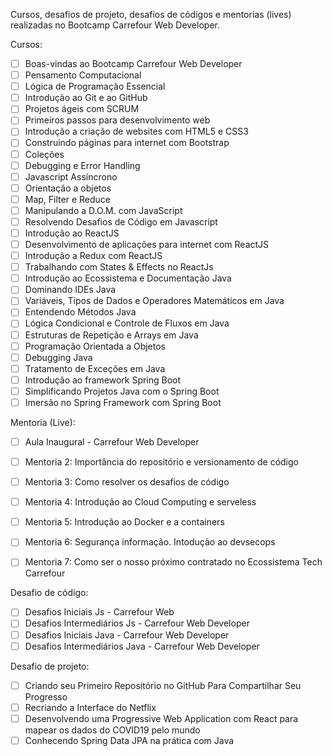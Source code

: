Cursos, desafios de projeto, desafios de códigos e mentorias (lives) realizadas no Bootcamp Carrefour Web Developer.

Cursos:
- [ ] Boas-vindas ao Bootcamp Carrefour Web Developer
- [ ] Pensamento Computacional
- [ ] Lógica de Programação Essencial
- [ ] Introdução ao Git e ao GitHub
- [ ] Projetos ágeis com SCRUM
- [ ] Primeiros passos para desenvolvimento web
- [ ] Introdução a criação de websites com HTML5 e CSS3
- [ ] Construindo páginas para internet com Bootstrap
- [ ] Coleções
- [ ] Debugging e Error Handling
- [ ] Javascript Assíncrono
- [ ] Orientação a objetos
- [ ] Map, Filter e Reduce
- [ ] Manipulando a D.O.M. com JavaScript
- [ ] Resolvendo Desafios de Código em Javascript
- [ ] Introdução ao ReactJS
- [ ] Desenvolvimento de aplicações para internet com ReactJS
- [ ] Introdução a Redux com ReactJS
- [ ] Trabalhando com States & Effects no ReactJs
- [ ] Introdução ao Ecossistema e Documentação Java
- [ ] Dominando IDEs Java
- [ ] Variáveis, Tipos de Dados e Operadores Matemáticos em Java
- [ ] Entendendo Métodos Java
- [ ] Lógica Condicional e Controle de Fluxos em Java
- [ ] Estruturas de Repetição e Arrays em Java
- [ ] Programação Orientada a Objetos
- [ ] Debugging Java
- [ ] Tratamento de Exceções em Java
- [ ] Introdução ao framework Spring Boot
- [ ] Simplificando Projetos Java com o Spring Boot
- [ ] Imersão no Spring Framework com Spring Boot

Mentoria (Live):
- [ ] Aula Inaugural - Carrefour Web Developer
- [ ] Mentoria 2: Importância do repositório e versionamento de código
- [ ] Mentoria 3: Como resolver os desafios de código
- [ ] Mentoria 4: Introdução ao Cloud Computing e serveless
- [ ] Mentoria 5: Introdução ao Docker e a containers
- [ ] Mentoria 6: Segurança informação. Intodução ao devsecops
- [ ] Mentoria 7: Como ser o nosso próximo contratado no Ecossistema Tech Carrefour


Desafio de código:
- [ ] Desafios Iniciais Js - Carrefour Web
- [ ] Desafios Intermediários Js - Carrefour Web Developer
- [ ] Desafios Iniciais Java - Carrefour Web Developer
- [ ] Desafios Intermediários Java - Carrefour Web Developer

Desafio de projeto:
- [ ] Criando seu Primeiro Repositório no GitHub Para Compartilhar Seu Progresso
- [ ] Recriando a Interface do Netflix
- [ ] Desenvolvendo uma Progressive Web Application com React para mapear os dados do COVID19 pelo mundo
- [ ] Conhecendo Spring Data JPA na prática com Java
